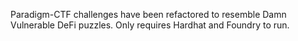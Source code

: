 Paradigm-CTF challenges have been refactored to resemble Damn Vulnerable DeFi puzzles. Only requires Hardhat and Foundry to run.
